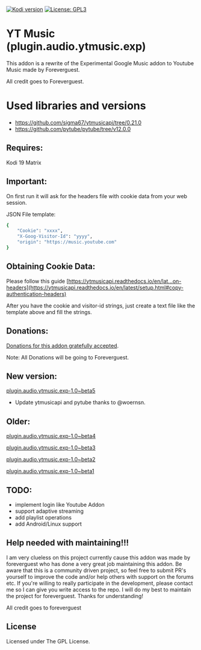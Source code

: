 [![Kodi version](https://img.shields.io/badge/kodi%20versions19-blue)](https://kodi.tv/)
[![License: GPL3](https://img.shields.io/badge/License-GPL3-yellow.svg)](https://opensource.org/licenses/GPL-3.0)

# YT Music (plugin.audio.ytmusic.exp)

This addon is a rewrite of the Experimental Google Music addon to Youtube Music made by Foreverguest. 

All credit goes to Foreverguest.

# Used libraries and versions

- https://github.com/sigma67/ytmusicapi/tree/0.21.0
- https://github.com/pytube/pytube/tree/v12.0.0


## Requires:

Kodi 19 Matrix

## Important:

On first run it will ask for the headers file with cookie data from your web session.

JSON File template:
```sh
{
    "Cookie": "xxxx",
    "X-Goog-Visitor-Id": "yyyy",
    "origin": "https://music.youtube.com"
}
```
## Obtaining Cookie Data:

Please follow this guide [https://ytmusicapi.readthedocs.io/en/lat...on-headers](https://ytmusicapi.readthedocs.io/en/latest/setup.html#copy-authentication-headers)

After you have the cookie and visitor-id strings, just create a text file like the template above and fill the strings.

## Donations:

[Donations for this addon gratefully accepted](https://pages.github.com/).

Note: All Donations will be going to Foreverguest.

## New version:


[plugin.audio.ytmusic.exp-1.0~beta5](https://github.com/Goldenfreddy0703/plugin.audio.ytmusic.exp/archive/refs/heads/main.zip)
- Update ytmusicapi and pytube thanks to @woernsn. 

## Older:

[plugin.audio.ytmusic.exp-1.0~beta4](https://app.box.com/s/381gbuuzcu1diletnpjmfnqxnwm6mcw0)

[plugin.audio.ytmusic.exp-1.0~beta3](https://app.box.com/s/bc9xbr4nvjqyfrul0wligozzj6de0ke9)

[plugin.audio.ytmusic.exp-1.0~beta2](https://app.box.com/s/4a0jly0ezg9pe21hyi3sbmbbpnxtabha)

[plugin.audio.ytmusic.exp-1.0~beta1](https://app.box.com/s/d9tcjkan4ih3oa5d8ain13ybuydjnp5a)

## TODO:

- implement login like Youtube Addon
- support adaptive streaming
- add playlist operations 
- add Android/Linux support

## Help needed with maintaining!!!

I am very clueless on this project currently cause this addon was made by foreverguest who has done a very great job maintaining this addon. Be aware that this is a community driven project, so feel free to submit PR's yourself to improve the code and/or help others with support on the forums etc. If you're willing to really participate in the development, please contact me so I can give you write access to the repo. I will do my best to maintain the project for foreverguest. Thanks for understanding!

All credit goes to foreverguest

## License

Licensed under The GPL License.
